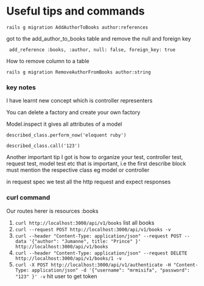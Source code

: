 # Useful tips and commands

`rails g migration AddAuthorToBooks author:references  `

got to the add_author_to_books table and remove the null and foreign key

` add_reference :books, :author, null: false, foreign_key: true`

How to remove column to a table 

`rails g migration RemoveAuthorFromBooks author:string`

### key notes

I have learnt new concept which is controller representers

You can delete a factory and create your own factory

Model.inspect it gives all attributes of a model

`described_class.perform_now('eloquent ruby')`

`described_class.call('123')`

Another important tip I got is how to organize your test, controller test, request test, model test etc that is important, i.e the first describe block must mention the respective class eg model or controller

in request spec we test all the http request and expect responses 

### curl command

Our routes herer is resources :books
1. `curl http://localhost:3000/api/v1/books` list all books
2. `curl --request POST http://localhost:3000/api/v1/books -v` 
3. `curl --header "Content-Type: application/json" --request POST --data '{"author": "Jumanne", title: "Prince" }' http://localhost:3000/api/v1/books`
4. `curl --header "Content-Type: application/json" --request DELETE http://localhost:3000/api/v1/books/1 -v` 
5.  `curl -X POST http://localhost:3000/api/v1/authenticate -H "Content-Type: application/json" -d '{"username": "mrmisifa", "password": "123" }' -v` hit user to get token
